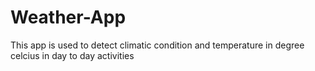 # Weather-App
This app is used to detect climatic condition and temperature in degree celcius in day to day activities
